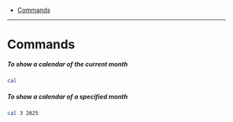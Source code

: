 - [Commands](#commands)
___

# Commands

##### To show a calendar of the current month

```sh
cal
```

##### To show a calendar of a specified month

```sh
cal 3 2025
```
